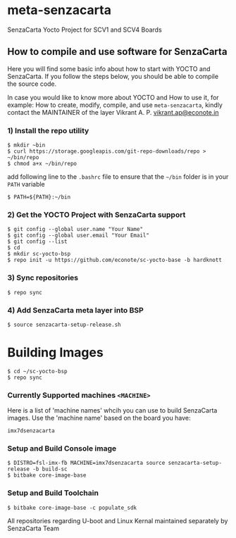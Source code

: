 # meta-senzacarta

SenzaCarta Yocto Project for SCV1 and SCV4 Boards

## How to compile and use software for SenzaCarta

Here you will find some basic info about how to start with YOCTO and SenzaCarta. If you follow the steps below, you should be able to compile the source code.  

In case you would like to know more about YOCTO and How to use it, for example: How to create, modify, compile, and use `meta-senzacarta`, kindly contact the MAINTAINER of the layer Vikrant A. P. <vikrant.ap@econote.in>  

### 1) Install the repo utility

    $ mkdir ~bin
    $ curl https://storage.googleapis.com/git-repo-downloads/repo > ~/bin/repo
    $ chmod a+x ~/bin/repo

add following line to the `.bashrc` file to ensure that the `~/bin` folder is in your `PATH` variable  
    
    $ PATH=${PATH}:~/bin

### 2) Get the YOCTO Project with SenzaCarta support

    $ git config --global user.name "Your Name"
    $ git config --global user.email "Your Email"
    $ git config --list
    $ cd
    $ mkdir sc-yocto-bsp
    $ repo init -u https://github.com/econote/sc-yocto-base -b hardknott

### 3) Sync repositories

    $ repo sync

### 4) Add SenzaCarta meta layer into BSP

    $ source senzacarta-setup-release.sh

# Building Images

    $ cd ~/sc-yocto-bsp
    $ repo sync

### Currently Supported machines `<MACHINE>`
Here is a list of 'machine names' whcih you can use to build SenzaCarta images. Use the 'machine name' based on the board you have:

    imx7dsenzacarta

### Setup and Build Console image

    $ DISTRO=fsl-imx-fb MACHINE=imx7dsenzacarta source senzacarta-setup-release -b build-sc
    $ bitbake core-image-base

### Setup and Build Toolchain

    $ bitbake core-image-base -c populate_sdk

All repositories regarding U-boot and Linux Kernal maintained separately by SenzaCarta Team
